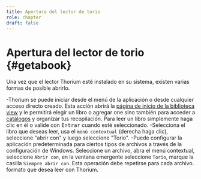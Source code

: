 ```yaml
---
title: Apertura del lector de torio
role: chapter
draft: false
---
```

# Apertura del lector de torio {#getabook}

Una vez que el lector Thorium esté instalado en su sistema, existen varias formas de
posible abrirlo.

-Thorium se puede iniciar desde el menú de la aplicación o desde cualquier
    acceso directo creado. Esta acción abrirá la [página de inicio de la biblioteca
    view]() y le permitirá elegir un libro o agregar
    one sino también para acceder a [catálogos]() y organizar tus
    recopilación. Para leer un libro simplemente haga clic en él o valide con
    <kbd>Entrar</kbd> cuando esté seleccionado.
-Selecciona el libro que deseas leer, usa el `menú contextual` (derecha
    haga clic), seleccione "abrir con" y luego seleccione "Torio".
-Puede configurar la aplicación predeterminada para ciertos tipos de archivos a través de
    la configuración de Windows. Seleccione un archivo, abra el menú contextual, seleccione
    `Abrir con`, en la ventana emergente seleccione `Torio`, marque la casilla
    `Siempre abrir con`. Esta operación debe repetirse para cada archivo.
    formato que desea leer con Thorium.